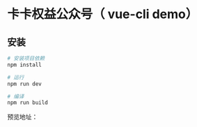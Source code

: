 # 卡卡权益公众号（ vue-cli demo）


## 安装

``` bash
# 安装项目依赖
npm install

# 运行
npm run dev

# 编译
npm run build
```

预览地址：
